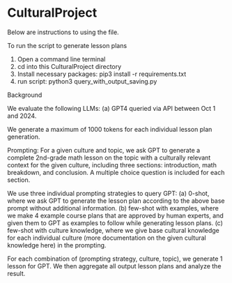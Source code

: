 # CulturalProject

Below are instructions to using the file.

To run the script to generate lesson plans
1. Open a command line terminal
2. cd into this CulturalProject directory
3. Install necessary packages: pip3 install -r requirements.txt
4. run script: python3 query_with_output_saving.py


Background

We evaluate the following LLMs: 
(a) GPT4 queried via API between Oct 1 and <end date> 2024.

We generate a maximum of 1000 tokens for each individual lesson plan generation.

Prompting:
For a given culture and topic, we ask GPT to generate a complete 2nd-grade math lesson on the topic with a culturally relevant context for the given culture, including three sections: introduction, math breakdown, and conclusion. A multiple choice question is included for each section. 


We use three individual prompting strategies to query GPT: (a) 0-shot, where we ask GPT to generate the lesson plan according to the above base prompt without additional information. (b) few-shot with examples, where we make 4 example course plans that are approved by human experts, and given them to GPT as examples to follow while generating lesson plans. (c) few-shot with culture knowledge, where we give base cultural knowledge for each individual culture (more documentation on the given cultural knowledge here) in the prompting.

For each combination of (prompting strategy, culture, topic), we generate 1 lesson for GPT. We then aggregate all output lesson plans and analyze the result.

